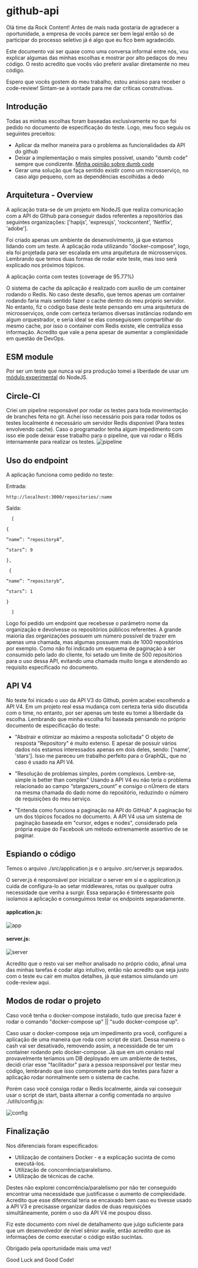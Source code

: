 # github-api

Olá time da Rock Content! Antes de mais nada gostaria  de agradecer a oportunidade, a empresa de vocês parece ser bem legal então só de participar do processo seletivo já é algo que eu fico bem  agradecido.

Este documento vai ser quase como uma conversa informal entre nós, vou explicar algumas das minhas escolhas e mostrar por alto pedaços do meu código. O resto acredito que vocês vão preferir avaliar diretamente no meu código.

Espero que vocês gostem do meu trabalho, estou ansioso para receber o code-review! Sintam-se à vontade para me dar críticas construtivas.

## Introdução

Todas as minhas escolhas foram baseadas exclusivamente no que foi pedido no documento de especificação do teste. Logo, meu foco seguiu os seguintes preceitos:
- Aplicar da melhor maneira para o problema as funcionalidades da API do github
- Deixar a implementação o mais simples possível, usando "dumb code" sempre que condizente. [Minha opinião sobre dumb code](https://hackernoon.com/why-senior-devs-write-dumb-code-and-how-to-spot-a-junior-from-a-mile-away-27fa263b101a)
- Gerar uma solução que faça sentido existir como um microsserviço, no caso algo pequeno, com as dependências escolhidas a dedo

## Arquitetura - Overview

A aplicação trata-se de um projeto em NodeJS que realiza comunicação com a API do GIthub para conseguir dados referentes a repositórios das seguintes organizações: ['hapijs', 'expressjs', 'rockcontent', 'Netflix', 'adobe'].

Foi criado apenas um ambiente de desenvolvimento, já que estamos lidando com um teste. A aplicação roda utilizando "docker-compose", logo, ela foi projetada para ser escalada em uma arquitetura de microsserviços. Lembrando que temos duas formas de rodar este teste, mas isso será explicado nos próximos tópicos.

A aplicação conta com testes (coverage de 95.77%)

O sistema de cache da aplicação é realizado com auxílio de um container rodando o Redis. No caso deste desafio, que temos apenas um container rodando faria mais sentido fazer o cache dentro do meu próprio servidor. No entanto, fiz o código base deste teste pensando em uma arquitetura de microsserviços, onde com certeza teríamos diversas instâncias rodando em algum orquestrador, e seria ideal se elas conseguissem compartilhar do mesmo cache, por isso o container com Redis existe, ele centraliza essa informação. Acredito que vale a pena apesar de aumentar a complexidade em questão de DevOps. 

## ESM module

Por ser um teste que nunca vai pra produção tomei a liberdade de usar um [módulo experimental](https://nodejs.org/api/esm.html) do NodeJS.

## Circle-CI

Criei um pipeline responsável por rodar os testes para toda movimentação de branches feita no git. Achei isso necessário pois para rodar todos os testes localmente é necessário um servidor Redis disponível (Para testes envolvendo cache). Caso o programador tenha algum impedimento com isso ele pode deixar esse trabalho para o pipeline, que vai rodar o REdis internamente para realizar os testes.
![pipeline](https://my-use.s3-sa-east-1.amazonaws.com/Firefox_Screenshot_2020-06-22T07-18-55.080Z.png)

## Uso do endpoint

A aplicação funciona como pedido no teste:

  Entrada:

    http://localhost:3000/repositories/:name
  
  Saída:
 
      [  
 
    {

    “name”: “repositoryA”,

    “stars”: 9

    },

     {

    “name”: “repositoryb”,

    “stars”: 1

    }

      ]

Logo foi pedido um endpoint que recebesse o parâmetro nome  da organização e devolvesse os repositórios públicos referentes. A grande maioria das organizações possuem um número possível de trazer em apenas uma chamada, mas algumas possuem mais de 1000 repositórios por exemplo. Como não foi indicado um esquema de paginação à ser consumido pelo lado do cliente, foi setado um limite de 500 repositórios para o uso dessa API, evitando uma chamada muito longa e atendendo ao requisito especificado no documento.

## API V4

No teste foi inicado o uso da API V3 do Github, porém acabei escolhendo a API V4. Em um projeto real essa mudança com certeza teria sido discutida com o time, no entanto, por ser apenas um teste eu tomei a liberdade da escolha. Lembrando que minha escolha foi baseada pensando no próprio documento de especificação do teste:

- "Abstrair e otimizar ao máximo a resposta solicitada" O objeto de resposta "Repository" é muito extenso. E apesar de possuir vários dados nós estamos interessados apenas em dois deles, sendo: ['name', 'stars']. Isso me pareceu um trabalho perfeito para o GraphQL, que no caso é usado na API V4.

- "Resolução de problemas simples, porém complexos. Lembre-se, simple is better than complex" Usando a API V4 eu não teria o problema relacionado ao campo “stargazers_count” e consigo o nÚmero de stars na mesma chamada do dado nome do repositório, reduzindo o número de requisições do meu serviço. 

- "Entenda como funciona a paginação na API do GitHub" A paginação foi um dos tópicos focados no documento. A API V4 usa um sistema de paginação baseada em "cursor, edges e nodes", considerado pela própria equipe do Facebook um método extremamente assertivo de se paginar.

## Espiando o código

Temos o arquivo ./src/application.js e o arquivo .src/server.js separados.

O server.js é responsável por inicializar o server em sí e o application.js cuida de configura-lo ao setar middlewares, rotas ou qualquer outra necessidade que venha a surgir. Essa separação é tinteressante pois isolamos a aplicação e conseguimos testar os endpoints separadamente.

#### application.js:
![app](https://my-use.s3-sa-east-1.amazonaws.com/app.png)

#### server.js:
![server](https://my-use.s3-sa-east-1.amazonaws.com/server.png)


Acredito que o resto vai ser melhor analisado no próprio códio, afinal uma das minhas tarefas é codar algo intuitivo, então não acredito que seja justo com o teste eu cair em muitos detalhes, já que estamos simulando um code-review aqui.

## Modos de rodar o projeto

Caso você tenha o docker-compose instalado, tudo que precisa fazer é rodar o comando "docker-compose up" || "sudo docker-compose up".

Caso usar o docker-compose seja um impedimento pra você, configurei a aplicação de uma maneira que roda com script de start. Dessa maneira o cash vai ser desativado, removendo assim, a necessidade de ter um container rodando pelo docker-compose. Já que em um cenário real provavelmente teríamos um DB deployado em um ambiente de testes, decidi criar esse "facilitador" para a pessoa responsável por testar meu código, lembrando que isso compromete parte dos testes para fazer a aplicação rodar normalmente sem o sistema de cache.

Porém caso você consiga rodar o Redis localmente, ainda vai conseguir usar o script de start, basta alternar a config comentada no arquivo ./utils/config.js:

![config](https://my-use.s3-sa-east-1.amazonaws.com/server.png)

## Finalização

Nos diferenciais foram especificados:
- Utilização de containers Docker - e a explicação sucinta de como executá-los.
- Utilização de concorrência/paralelismo.
- Utilização de técnicas de cache.

Destes não explorei concorrência/paralelismo por não ter conseguido encontrar uma necessidade que justificasse o aumento de complexidade. Acredito que esse diferencial teria se encaixado bem caso eu tivesse usado a API V3 e precisasse organizar dados  de duas requisições simultâneamente, porém o uso da API V4 me poupou disso.

Fiz este documento com nível de detalhamento que julgo suficiente para que um desenvolvedor de nível sênior avalie, então acredito que as informações de como executar o código estão sucintas.

Obrigado pela oportunidade mais uma vez!

Good Luck and Good Code!

